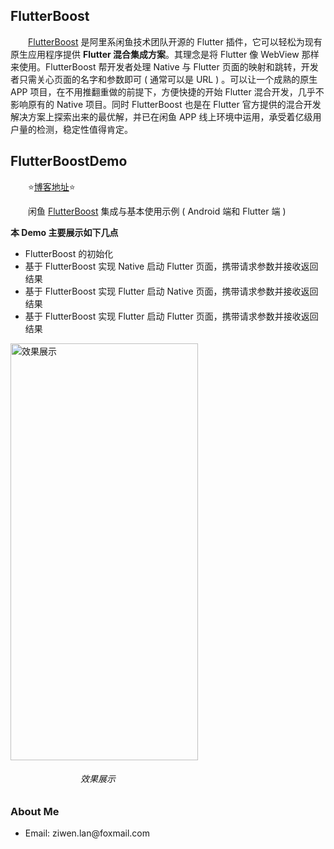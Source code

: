 ## FlutterBoost 
　　[FlutterBoost](https://github.com/alibaba/flutter_boost) 是阿里系闲鱼技术团队开源的 Flutter 插件，它可以轻松为现有原生应用程序提供 **Flutter 混合集成方案**。其理念是将 Flutter 像 WebView 那样来使用。FlutterBoost 帮开发者处理 Native 与 Flutter 页面的映射和跳转，开发者只需关心页面的名字和参数即可 ( 通常可以是 URL ) 。可以让一个成熟的原生 APP 项目，在不用推翻重做的前提下，方便快捷的开始 Flutter 混合开发，几乎不影响原有的 Native 项目。同时 FlutterBoost 也是在 Flutter 官方提供的混合开发解决方案上探索出来的最优解，并已在闲鱼 APP 线上环境中运用，承受着亿级用户量的检测，稳定性值得肯定。

## FlutterBoostDemo
　　:star:[博客地址](https://blog.csdn.net/lzw398756924/article/details/113245174):star:

　　闲鱼 [FlutterBoost](https://github.com/alibaba/flutter_boost) 集成与基本使用示例 ( Android 端和 Flutter 端 )
  
**本 Demo 主要展示如下几点**
- FlutterBoost 的初始化
- 基于 FlutterBoost 实现 Native 启动 Flutter 页面，携带请求参数并接收返回结果
- 基于 FlutterBoost 实现 Flutter 启动 Native 页面，携带请求参数并接收返回结果
- 基于 FlutterBoost 实现 Flutter 启动 Flutter 页面，携带请求参数并接收返回结果
<img src="https://img-blog.csdnimg.cn/2021012811342913.gif" width="300" height="667" alt="效果展示" >
<h6>　　　　　　　　效果展示</h6>

### About Me
<ul>
<li>
<p>Email: ziwen.lan@foxmail.com</p>
</li>
</ul>

